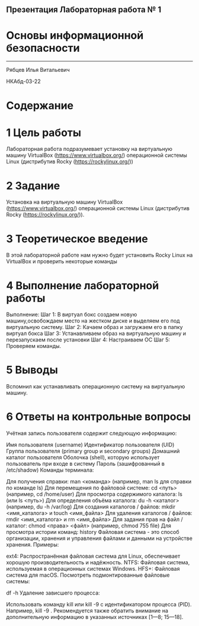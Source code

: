 ## Презентация Лабораторная работа № 1
# Основы информационной безопасности
---
Рябцев Илья Витальевич

НКАбд-03-22

# Содержание

# 1	Цель работы
Лабораторная работа подразумевает установку на виртуальную машину
VirtualBox (https://www.virtualbox.org/) операционной системы Linux
(дистрибутив Rocky (https://rockylinux.org/))

# 2	Задание
Установка на виртуальную машину
VirtualBox (https://www.virtualbox.org/) операционной системы Linux
(дистрибутив Rocky (https://rockylinux.org/)).
# 3	Теоретическое введение
В этой лабораторной работе нам нужно будет установить Rocky Linux на VirtualBox и проверить некоторые команды
# 4	Выполнение лабораторной работы
Выполнение:
Шаг 1: В виртуал бокс создаем новую машину,освобождаем место на жестком диске и выделяем его под виртуальную систему.
Шаг 2: Качаем образ и загружаем его в папку виртуал бокса
Шаг 3: Устанавливаем образ на виртуальную машину и перезапускаем после установки
Шаг 4: Настраиваем ОС
Шаг 5: Проверяем команды.
# 5	Выводы
Вспомнил как устанавливать операционную систему на виртуальную машину.
# 6	Ответы на контрольные вопросы
Учётная запись пользователя содержит следующую информацию:

Имя пользователя (username)
Идентификатор пользователя (UID)
Группа пользователя (primary group и secondary groups)
Домашний каталог пользователя
Оболочка (shell), которую использует пользователь при входе в систему
Пароль (зашифрованный в /etc/shadow)
Команды терминала:

Для получения справки: man <команда> (например, man ls для справки по команде ls)
Для перемещения по файловой системе: cd <путь> (например, cd /home/user)
Для просмотра содержимого каталога: ls (или ls <путь>)
Для определения объёма каталога: du -h <каталог> (например, du -h /var/log)
Для создания каталогов / файлов: mkdir <имя_каталога> и touch <имя_файла>
Для удаления каталогов / файлов: rmdir <имя_каталога> и rm <имя_файла>
Для задания прав на файл / каталог: chmod <права> <файл> (например, chmod 755 file)
Для просмотра истории команд: history
Файловая система - это способ организации, хранения и управления файлами и данными на устройстве хранения. Примеры:

ext4: Распространённая файловая система для Linux, обеспечивает хорошую производительность и надёжность.
NTFS: Файловая система, используемая в операционных системах Windows.
HFS+: Файловая система для macOS.
Посмотреть подмонтированные файловые системы:

df -h
Удаление зависшего процесса:

Использовать команду kill или kill -9 с идентификатором процесса (PID). Например, kill -9 <PID>.
Рекомендуется также обратить внимание на дополнительную информацию в указанных источниках [1—8; 15—18].







```python

```
